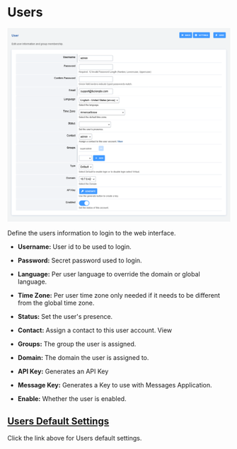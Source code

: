 # Users

![image](../_static/images/accounts/fusionpbx_users.png)

Define the users information to login to the web interface.

-   **Username:**
    User id to be used to login.

-   **Password:** Secret password used to login.

-   **Language:**
    Per user language to override the domain or global language.

-   **Time Zone:** Per user time zone only needed if it needs to be different from
    the global time zone.

-   **Status:** Set the user's presence.

-   **Contact:** Assign a contact to this user account. View

-   **Groups:** The group the user is assigned.

-   **Domain:** The domain the user is assigned to.

-   **API Key:** Generates an API Key

-   **Message Key:** Generates a Key to use with Messages Application.

-   **Enable:** Whether the user is enabled.

## [Users Default Settings](/en/latest/advanced/default_settings.html#id31)

Click the link above for Users default settings.
